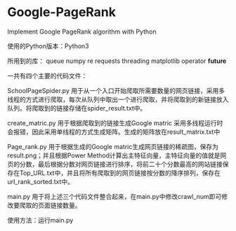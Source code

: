 # Google-PageRank


Implement Google PageRank algorithm  with Python

使用的Python版本：Python3


所用到的库：
queue
numpy
re
requests
threading
matplotlib
operator
__future__

一共有四个主要的代码文件：

SchoolPageSpider.py 用于从一个入口开始爬取所需要数量的网页链接，采用多线程的方式进行爬取，每次从队列中取出一个进行爬取，并将爬取到的新链接放入队列。将爬取到的链接存储在spider_result.txt中。

create_matric.py 用于根据爬取到的链接生成Google matric
采用多线程运行时会报错，因此采用单线程的方式生成矩阵。生成的矩阵放在result_matrix.txt中

Page_rank.py 用于根据生成的Google matric生成网页链接的稀疏图，保存为result.png；并且根据Power Method计算出主特征向量，主特征向量的值就是网页的分数，最后根据分数对网页链接进行排序，将前二十个分数最高的网站链接保存在Top_URL.txt中，并且将所有爬取到的网页链接按分数的降序排列，保存在url_rank_sorted.txt中。

main.py 用于将上述三个代码文件整合起来，在main.py中修改crawl_num即可修改要爬取的页面链接数量。

使用方法：运行main.py
